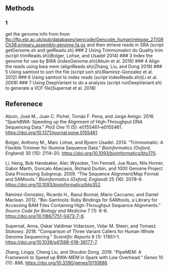 Methods
-------

### 1

get the genome info from from
<a href="ftp://ftp.ebi.ac.uk/pub/databases/gencode/Gencode_human/release_27/GRCh38.primary_assembly.genome.fa.gz" class="uri">ftp://ftp.ebi.ac.uk/pub/databases/gencode/Gencode_human/release_27/GRCh38.primary_assembly.genome.fa.gz</a>
and then etrieve reads in SRA (script getGenome.sh and getReads.sh)
\#\#\# 2 Using Trimmomatict do Quality trim (script
trimReads.sh)(Bolger, Lohse, and Usadel 2014) \#\#\# 3 Index the genome
for use by BWA (indexGenome.sh)(Abuín et al. 2016) \#\#\# 4 Align the
reads using bwa mem (alignReads.sh)(Zhang, Liu, and Dong 2019) \#\#\# 5
Using samtool to sort the file (script sort.sh)(Ramirez-Gonzalez et al.
2012) \#\#\# 6 Using samtool to index reads (script indexReads.sh)(Li et
al. 2009) \#\#\# 7 Using DeepVariant to do a analysis (script
runDeepVariant.sh) to generate a VCF file(Supernat et al. 2018)

Referenece
----------

Abuín, José M., Juan C. Pichel, Tomás F. Pena, and Jorge Amigo. 2016.
“SparkBWA: Speeding up the Alignment of High-Throughput DNA Sequencing
Data.” *PloS One* 11 (5): e0155461–e0155461.
<https://doi.org/10.1371/journal.pone.0155461>.

Bolger, Anthony M., Marc Lohse, and Bjoern Usadel. 2014. “Trimmomatic: A
Flexible Trimmer for Illumina Sequence Data.” *Bioinformatics (Oxford,
England)* 30 (15): 2114–20.
<https://doi.org/10.1093/bioinformatics/btu170>.

Li, Heng, Bob Handsaker, Alec Wysoker, Tim Fennell, Jue Ruan, Nils
Homer, Gabor Marth, Goncalo Abecasis, Richard Durbin, and 1000 Genome
Project Data Processing Subgroup. 2009. “The Sequence Alignment/Map
Format and SAMtools.” *Bioinformatics (Oxford, England)* 25 (16):
2078–9. <https://doi.org/10.1093/bioinformatics/btp352>.

Ramirez-Gonzalez, Ricardo H., Raoul Bonnal, Mario Caccamo, and Daniel
Maclean. 2012. “Bio-Samtools: Ruby Bindings for SAMtools, a Library for
Accessing BAM Files Containing High-Throughput Sequence Alignments.”
*Source Code for Biology and Medicine* 7 (1): 6–6.
<https://doi.org/10.1186/1751-0473-7-6>.

Supernat, Anna, Oskar Valdimar Vidarsson, Vidar M. Steen, and Tomasz
Stokowy. 2018. “Comparison of Three Variant Callers for Human Whole
Genome Sequencing.” *Scientific Reports* 8 (1): 17851–1.
<https://doi.org/10.1038/s41598-018-36177-7>.

Zhang, Lingqi, Cheng Liu, and Shoubin Dong. 2019. “PipeMEM: A Framework
to Speed up BWA-MEM in Spark with Low Overhead.” *Genes* 10 (11): 886.
<https://doi.org/10.3390/genes10110886>.
